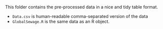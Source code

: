 This folder contains the pre-processed data in a nice and tidy table format.
* `Data.csv` is human-readable comma-separated version of the data
* `GlobalSewage.R` is the same data as an R object. 
